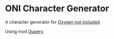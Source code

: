 # ONI Character Generator

A character generator for [Oxygen not included](https://store.steampowered.com/app/457140/Oxygen_Not_Included/)

Using mod [Dupery](https://steamcommunity.com/sharedfiles/filedetails/?id=2679326313).